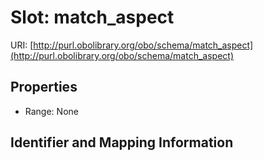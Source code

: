 # Slot: match_aspect

URI: [http://purl.obolibrary.org/obo/schema/match_aspect](http://purl.obolibrary.org/obo/schema/match_aspect)



<!-- no inheritance hierarchy -->


## Properties

 * Range: None



## Identifier and Mapping Information





